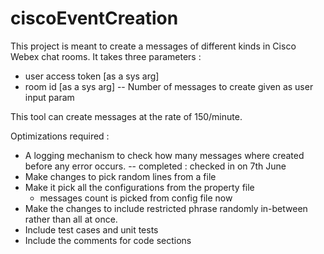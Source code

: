 # ciscoEventCreation

This project is meant to create a messages of different kinds in Cisco Webex chat rooms.
It takes three parameters :
- user access token [as a sys arg]
- room id [as a sys arg]
-- Number of messages to create given as user input param

This tool can create messages at the rate of 150/minute.

Optimizations required :
- A logging mechanism to check how many messages where created before any error occurs.
    -- completed : checked in on 7th June
- Make changes to pick random lines from a file
- Make it pick all the configurations from the property file
    - messages count is picked from config file now
- Make the changes to include restricted phrase randomly in-between rather than all at once.
- Include test cases and unit tests
- Include the comments for code sections